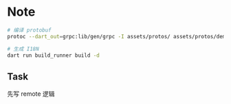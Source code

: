 # Note

```sh
# 编译 protobuf
protoc --dart_out=grpc:lib/gen/grpc -I assets/protos/ assets/protos/demo.proto

# 生成 I18N
dart run build_runner build -d
```

## Task

先写 remote 逻辑
